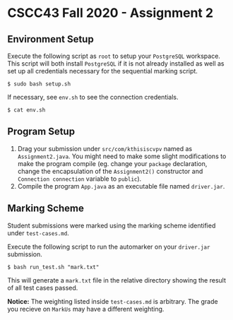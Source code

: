 # CSCC43 Fall 2020 - Assignment 2

## Environment Setup

Execute the following script as ``root`` to setup your ``PostgreSQL`` workspace. This script will both install ``PostgreSQL`` if it is not already installed as well as set up all credentials necessary for the sequential marking script.

```
$ sudo bash setup.sh
```

If necessary, see ``env.sh`` to see the connection credentials.

```
$ cat env.sh
```

## Program Setup

1. Drag your submission under ``src/com/kthisiscvpv`` named as ``Assignment2.java``. You might need to make some slight modifications to make the program compile (eg. change your ``package`` declaration, change the encapsulation of the ``Assignment2()`` constructor and ``Connection connection`` variable to ``public``).
2. Compile the program ``App.java`` as an executable file named ``driver.jar``.

## Marking Scheme

Student submissions were marked using the marking scheme identified under ``test-cases.md``.

Execute the following script to run the automarker on your ``driver.jar`` submission.

```
$ bash run_test.sh "mark.txt"
```

This will generate a ``mark.txt`` file in the relative directory showing the result of all test cases passed.

**Notice:** The weighting listed inside ``test-cases.md`` is arbitrary. The grade you recieve on ``MarkUs`` may have a different weighting.

